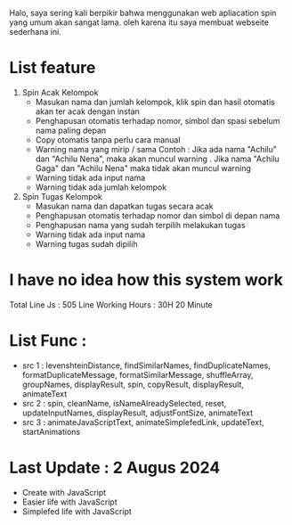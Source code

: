 Halo, saya sering kali berpikir bahwa menggunakan web apliacation spin yang umum akan sangat lama. oleh karena itu saya membuat webseite sederhana ini.

# List feature
1. Spin Acak Kelompok
   - Masukan nama dan jumlah kelompok, klik spin dan hasil otomatis akan ter acak dengan instan
   - Penghapusan otomatis terhadap nomor, simbol dan spasi sebelum nama paling depan
   - Copy otomatis tanpa perlu cara manual
   - Warning nama yang mirip / sama
     Contoh : Jika ada nama "Achilu" dan "Achilu Nena", maka akan muncul warning . Jika nama "Achilu Gaga" dan "Achilu Nena" maka tidak akan muncul warning 
   - Warning tidak ada input nama
   - Warning tidak ada jumlah kelompok
2. Spin Tugas Kelompok
   - Masukan nama dan dapatkan tugas secara acak
   - Penghapusan otomatis terhadap nomor dan simbol di depan nama
   - Penghapusan nama yang sudah terpilih melakukan tugas
   - Warning tidak ada input nama
   - Warning tugas sudah dipilih

# I have no idea how this system work
Total Line Js : 505 Line
Working Hours : 30H 20 Minute

# List Func :
- src 1 : levenshteinDistance, findSimilarNames, findDuplicateNames, formatDuplicateMessage, formatSimilarMessage, shuffleArray, groupNames, displayResult, spin, copyResult, displayResult, animateText
- src 2 : spin, cleanName, isNameAlreadySelected, reset, updateInputNames, displayResult, adjustFontSize, animateText
- src 3 : animateJavaScriptText, animateSimplefedLink, updateText, startAnimations
  
# Last Update : 2 Augus 2024
+ Create with JavaScript
+ Easier life with JavaScript
+ Simplefed life with JavaScript

